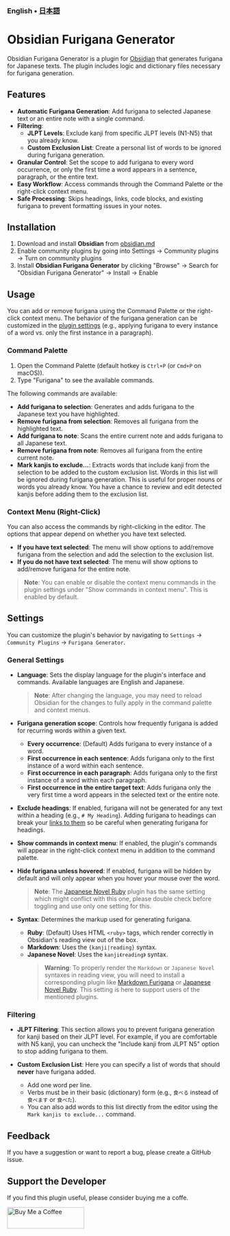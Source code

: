 ### English • [日本語](./README-ja.md)

# Obsidian Furigana Generator

Obsidian Furigana Generator is a plugin for [Obsidian](https://obsidian.md) that generates furigana for Japanese texts. The plugin includes logic and dictionary files necessary for furigana generation.

## Features

-   **Automatic Furigana Generation**: Add furigana to selected Japanese text or an entire note with a single command.
-   **Filtering**:
    -   **JLPT Levels**: Exclude kanji from specific JLPT levels (N1-N5) that you already know.
    -   **Custom Exclusion List**: Create a personal list of words to be ignored during furigana generation.
-   **Granular Control**: Set the scope to add furigana to every word occurrence, or only the first time a word appears in a sentence, paragraph, or the entire text.
-   **Easy Workflow**: Access commands through the Command Palette or the right-click context menu.
-   **Safe Processing**: Skips headings, links, code blocks, and existing furigana to prevent formatting issues in your notes.

## Installation

1. Download and install **Obsidian** from [obsidian.md](https://obsidian.md/)
2. Enable community plugins by going into Settings → Community plugins → Turn on community plugins
3. Install **Obsidian Furigana Generator** by clicking "Browse" → Search for "Obsidian Furigana Generator" → Install → Enable

## Usage

You can add or remove furigana using the Command Palette or the right-click context menu. The behavior of the furigana generation can be customized in the [plugin settings](#settings) (e.g., applying furigana to every instance of a word vs. only the first instance in a paragraph).

### Command Palette

1.  Open the Command Palette (default hotkey is `Ctrl+P` (or `Cmd+P` on macOS)).
2.  Type "Furigana" to see the available commands.

The following commands are available:

-   **Add furigana to selection**: Generates and adds furigana to the Japanese text you have highlighted.
-   **Remove furigana from selection**: Removes all furigana from the highlighted text.
-   **Add furigana to note**: Scans the entire current note and adds furigana to all Japanese text.
-   **Remove furigana from note**: Removes all furigana from the entire current note.
-   **Mark kanjis to exclude...**: Extracts words that include kanji from the selection to be added to the custom exclusion list. Words in this list will be ignored during furigana generation. This is useful for proper nouns or words you already know. You have a chance to review and edit detected kanjis before adding them to the exclusion list.

### Context Menu (Right-Click)

You can also access the commands by right-clicking in the editor. The options that appear depend on whether you have text selected.

-   **If you have text selected**: The menu will show options to add/remove furigana from the selection and add the selection to the exclusion list.
-   **If you do not have text selected**: The menu will show options to add/remove furigana for the entire note.

> **Note**: You can enable or disable the context menu commands in the plugin settings under "Show commands in context menu". This is enabled by default.

## Settings

You can customize the plugin's behavior by navigating to `Settings` → `Community Plugins` → `Furigana Generator`.

### General Settings

-   **Language**: Sets the display language for the plugin's interface and commands. Available languages are English and Japanese.

    > **Note**: After changing the language, you may need to reload Obsidian for the changes to fully apply in the command palette and context menus.

-   **Furigana generation scope**: Controls how frequently furigana is added for recurring words within a given text.

    -   **Every occurrence**: (Default) Adds furigana to every instance of a word.
    -   **First occurrence in each sentence**: Adds furigana only to the first instance of a word within each sentence.
    -   **First occurrence in each paragraph**: Adds furigana only to the first instance of a word within each paragraph.
    -   **First occurrence in the entire target text**: Adds furigana only the very first time a word appears in the selected text or the entire note.

-   **Exclude headings**: If enabled, furigana will not be generated for any text within a heading (e.g., `# My Heading`). Adding furigana to headings can break your [links to them](https://help.obsidian.md/Links+and+backlinks/Internal+links#Link+to+a+heading+in+a+note) so be careful when generating furigana for headings.

-   **Show commands in context menu**: If enabled, the plugin's commands will appear in the right-click context menu in addition to the command palette.

-   **Hide furigana unless hovered**: If enabled, furigana will be hidden by default and will only appear when you hover your mouse over the word.

    > **Note**: The [Japanese Novel Ruby](https://github.com/k-quels/japanese-novel-ruby) plugin has the same setting which might conflict with this one, please double check before toggling and use only one setting for this.

-   **Syntax**: Determines the markup used for generating furigana.

    -   **Ruby**: (Default) Uses HTML `<ruby>` tags, which render correctly in Obsidian's reading view out of the box.
    -   **Markdown**: Uses the `{kanji|reading}` syntax.
    -   **Japanese Novel**: Uses the `kanji《reading》` syntax.
        > **Warning**: To properly render the `Markdown` or `Japanese Novel` syntaxes in reading view, you will need to install a corresponding plugin like [Markdown Furigana](https://github.com/steven-kraft/obsidian-markdown-furigana) or [Japanese Novel Ruby](https://github.com/k-quels/japanese-novel-ruby). This setting is here to support users of the mentioned plugins.

### Filtering

-   **JLPT Filtering**: This section allows you to prevent furigana generation for kanji based on their JLPT level. For example, if you are comfortable with N5 kanji, you can uncheck the "Include kanji from JLPT N5" option to stop adding furigana to them.

-   **Custom Exclusion List**: Here you can specify a list of words that should **never** have furigana added.
    -   Add one word per line.
    -   Verbs must be in their basic (dictionary) form (e.g., `食べる` instead of `食べます` or `食べた`).
    -   You can also add words to this list directly from the editor using the `Mark kanjis to exclude...` command.

## Feedback

If you have a suggestion or want to report a bug, please create a GitHub issue.

## Support the Developer

If you find this plugin useful, please consider buying me a coffe.

<a href="https://www.buymeacoffee.com/asuder">
    <img src="https://cdn.buymeacoffee.com/buttons/v2/default-yellow.png" alt="Buy Me a Coffee" width="180" height="50">
</a>
